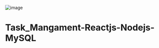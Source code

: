 ![image](https://github.com/user-attachments/assets/8040289d-6a43-482e-863e-32e9c6082a68)
# Task_Mangament-Reactjs-Nodejs-MySQL
